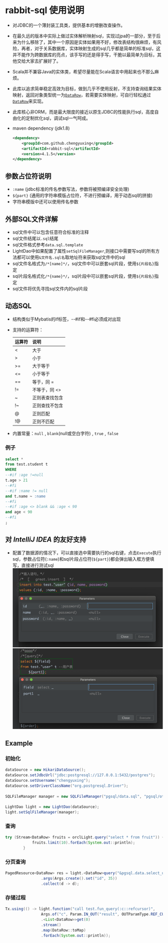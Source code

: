 # rabbit-sql 使用说明

- 对JDBC的一个薄封装工具类，提供基本的增删改查操作。

- 在最久远的版本中实际上做过实体解析映射sql，实现过jpa的一部分，至于后来为什么移除了，其中一个原因是实体如果用不好，修改表结构很麻烦，有风险，再者，对于关系数据库，实体映射生成的sql几乎都是简单的标准sql，这并不能作为跨数据库的亮点，该手写的还是得手写，干脆以最简单为目标，其他交给大家去扩展好了。

- Scala并不兼容Java的实体类，希望尽量能在Scala语言中用起来也不那么麻烦。

- 此库以追求简单稳定高效为目标，做到几乎不使用反射，不支持查询结果实体映射，返回对象类型统一为[`DataRow`](https://github.com/chengyuxing/rabbit-common/blob/master/src/main/java/rabbit/common/types/DataRow.java)，若需要实体映射，可自行轻松通过[`DataRow`](https://github.com/chengyuxing/rabbit-common/blob/master/src/main/java/rabbit/common/types/DataRow.java)来实现。

- 此库核心非ORM，而是最大限度的接近以原生JDBC的性能执行sql，高度自由化的定制优化sql，调试sql一气呵成。

- maven dependency (jdk1.8)

  ```xml
  <dependency>
      <groupId>com.github.chengyuxing</groupId>
      <artifactId>rabbit-sql</artifactId>
      <version>4.1.5</version>
  </dependency>
  ```
## 参数占位符说明
- `:name` (jdbc标准的传名参数写法，参数将被预编译安全处理)
- `${part}` (通用的字符串模版占位符，不进行预编译，用于动态sql的拼接)
- 字符串模版中还可以使用传名参数
## 外部SQL文件详解
- sql文件中可以包含任意符合标准的注释
- sql文件结尾以`.sql`结尾
- sql文件格式参考```data.sql.template```
- LightDao中如果配置了属性```setSqlFileManager```,则接口中需要写sql的所有方法都可以使用``&文件名.sql名``取地址符来获取sql文件中的sql
- sql文件名格式为``/*[name]*/``，sql文件中可以嵌套sql片段，使用`${片段名}`指定
- sql片段名格式化``/*{name}*/``，sql片段中可以嵌套sql片段，使用`${片段名}`指定
- sql文件将优先寻找sql文件内的sql片段
## 动态SQL

- 结构类似于Mybatis的if标签，--#if和--#fi必须成对出现

- 支持的运算符：

  | 运算符 | 说明           |
  | ------ | -------------- |
  | <      | 大于           |
  | >      | 小于           |
  | >=     | 大于等于       |
  | <=     | 小于等于       |
  | ==     | 等于，同 =     |
  | !=     | 不等于，同 <>  |
  | ~      | 正则表查找包含 |
  | !~     | 正则查找不包含 |
  | @      | 正则匹配       |
  | !@     | 正则不匹配     |

- 内置常量：`null` , `blank`(null或空白字符) , `true` , `false`

### 例子

```sql
select *
from test.student t
WHERE
--#if :age !=null
t.age > 21
--#fi
--#if :name != null
and t.name ~ :name
--#fi
--#if :age <> blank && :age < 90
and age < 90
--#fi
;
```

## 对 *IntelliJ IDEA* 的友好支持
- 配置了数据源的情况下，可以直接选中需要执行的sql右键，点击`Execute`执行sql，参数占位符(`:name`)和sql片段占位符(`${part}`)都会弹出输入框方便填写，直接进行测试sql
![](https://github.com/chengyuxing/rabbit-sql/blob/master/img/p.jpg)
![](https://github.com/chengyuxing/rabbit-sql/blob/master/img/p2.png)
## Example

### 初始化

```java
dataSource = new HikariDataSource();
dataSource.setJdbcUrl("jdbc:postgresql://127.0.0.1:5432/postgres");
dataSource.setUsername("chengyuxing");
dataSource.setDriverClassName("org.postgresql.Driver");

SQLFileManager manager = new SQLFileManager("pgsql/data.sql", "pgsql/other.sql");

LightDao light = new LightDao(dataSource);
light.setSqlFileManager(manager);
```

### 查询

```java
try (Stream<DataRow> fruits = orclLight.query("select * from fruit")) {
            fruits.limit(10).forEach(System.out::println);
        }
```

### 分页查询
```java
PagedResource<DataRow> res = light.<DataRow>query("&pgsql.data.select_user", 1, 10)
                .args(Args.create().set("id", 35))
                .collect(d -> d);
```

### 存储过程

```java
Tx.using(() -> light.function("call test.fun_query(:c::refcursor)",
                Args.of("c", Param.IN_OUT("result", OUTParamType.REF_CURSOR)))
                .<List<DataRow>>get(0)
                .stream()
                .map(DataRow::toMap)
                .forEach(System.out::println));
```

